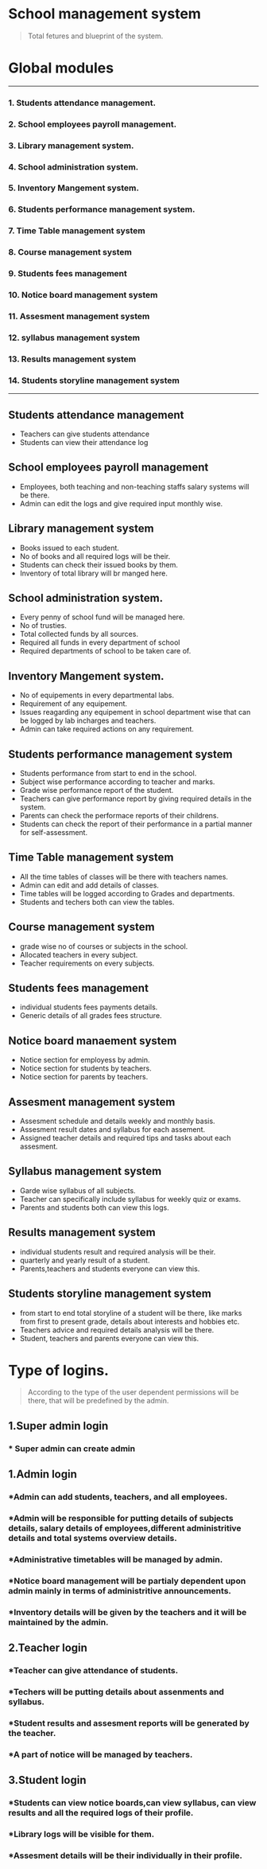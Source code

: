 
# School management system 

> Total fetures and blueprint of the system.

# Global modules
- - -
### 1. Students attendance management.
### 2. School employees payroll management.
### 3. Library management system.
### 4.  School administration system.
### 5.  Inventory Mangement system.
### 6.  Students performance management system.
### 7.  Time Table management system
### 8.  Course management system
### 9.  Students fees management
### 10. Notice board management system   
### 11. Assesment management system
### 12. syllabus management system
### 13. Results management system
### 14. Students storyline management system

- - -

## Students attendance management

 * Teachers can give students attendance
 * Students can view their attendance log

## School employees payroll management

* Employees, both teaching and non-teaching staffs salary systems will be there.
* Admin can edit the logs and give required input monthly wise.

## Library management system

* Books issued to each student.
* No of books and all required logs will be their.
* Students can check their issued books by them.
* Inventory of total library will br manged here.

## School administration system.

* Every penny of school fund will be managed here.
* No of trusties.
* Total collected funds by all sources.
* Required all funds in every department of school
* Required departments of school to be taken care of.

## Inventory Mangement system.

* No of equipements in every departmental labs.
* Requirement of any equipement.
* Issues reagarding any equipement in school department wise that can be logged by lab            incharges and teachers.
* Admin can take required actions on any requirement.

## Students performance management system

* Students performance from start to end in the school.
* Subject wise performance according to teacher and marks.
* Grade wise performance report of the student.
* Teachers can give performance report by giving required details in the system.
* Parents can check the performace reports of their childrens.
* Students can check the report of their performance in a partial manner for self-assessment.

## Time Table management system

* All the time tables of classes will be there with teachers names.
* Admin can edit and add details of classes.
* Time tables will be logged according to Grades and departments.
* Students and techers both can view the tables.

## Course management system

* grade wise no of courses or subjects in the school.
* Allocated teachers in every subject.
* Teacher requirements on every subjects.

## Students fees management
* individual students fees payments details.
* Generic details of all grades fees structure.

## Notice board manaement system
* Notice section for employess by admin.
* Notice section for students by teachers.
* Notice section for parents by teachers.

## Assesment management system
* Assesment schedule and details weekly and monthly basis.
* Assesment result dates and syllabus for each assement.
* Assigned teacher details and required tips and tasks about each assesment.

## Syllabus management system
* Garde wise syllabus of all subjects.
* Teacher can specifically include syllabus for weekly quiz or exams.
* Parents and students both can view this logs.

## Results management system
* individual students result and required analysis will be their.
* quarterly and yearly result of a student.
* Parents,teachers and students everyone can view this.

## Students storyline management system
* from start to end total storyline of a student will be there, like marks from first to present grade, details about interests and hobbies etc.
* Teachers advice and required details analysis will be there.
* Student, teachers and parents everyone can view this.

# Type of logins.
>According to the type of the user dependent permissions will be there, that will be predefined by the admin.

## 1.Super admin login
### * Super admin can create admin

## 1.Admin login
### *Admin can add students, teachers, and all employees.
### *Admin will be responsible for putting details of subjects details, salary details of employees,different administritive details and total systems overview details.
### *Administrative timetables will be managed by admin.
### *Notice board management will be partialy dependent upon admin mainly in terms of administritive announcements.
### *Inventory details will be given by the teachers and it will be maintained by the admin.

## 2.Teacher login
### *Teacher can give attendance of students.
### *Techers will be putting details about assenments and syllabus.
### *Student results and assesment reports will be generated by the teacher.
### *A part of notice will be managed by teachers.

## 3.Student login
### *Students can view notice boards,can view syllabus, can view results and all the required logs of their profile.
### *Library logs will be visible for them.
### *Assesment details will be their individually in their profile.





